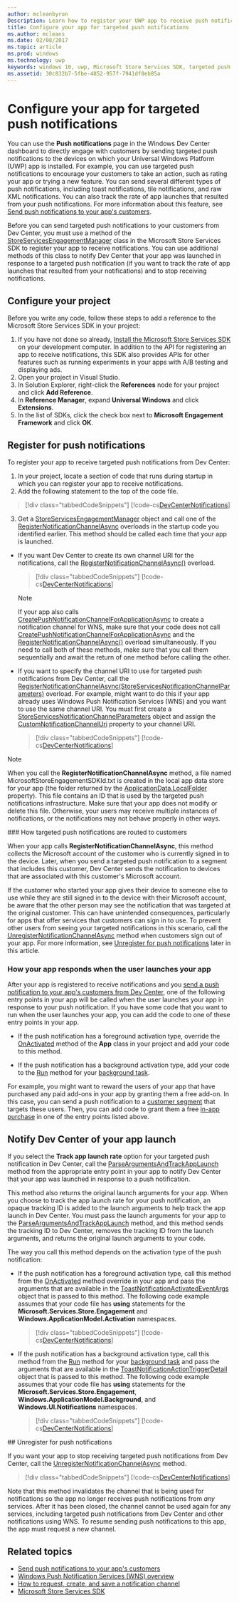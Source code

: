 ```yaml
---
author: mcleanbyron
Description: Learn how to register your UWP app to receive push notifications that you send from Windows Dev Center.
title: Configure your app for targeted push notifications
ms.author: mcleans
ms.date: 02/08/2017
ms.topic: article
ms.prod: windows
ms.technology: uwp
keywords: windows 10, uwp, Microsoft Store Services SDK, targeted push notifications, Dev Center
ms.assetid: 30c832b7-5fbe-4852-957f-7941df8eb85a
---
```


# Configure your app for targeted push notifications

You can use the **Push notifications** page in the Windows Dev Center dashboard to directly engage with customers by sending targeted push notifications to the devices on which your Universal Windows Platform (UWP) app is installed. For example, you can use targeted push notifications to encourage your customers to take an action, such as rating your app or trying a new feature. You can send several different types of push notifications, including toast notifications, tile notifications, and raw XML notifications. You can also track the rate of app launches that resulted from your push notifications. For more information about this feature, see [Send push notifications to your app's customers](../publish/send-push-notifications-to-your-apps-customers.md).

Before you can send targeted push notifications to your customers from Dev Center, you must use a method of the [StoreServicesEngagementManager](https://msdn.microsoft.com/library/windows/apps/microsoft.services.store.engagement.storeservicesengagementmanager.aspx) class in the Microsoft Store Services SDK to register your app to receive notifications. You can use additional methods of this class to notify Dev Center that your app was launched in response to a targeted push notification (if you want to track the rate of app launches that resulted from your notifications) and to stop receiving notifications.

## Configure your project

Before you write any code, follow these steps to add a reference to the Microsoft Store Services SDK in your project:

1. If you have not done so already, [Install the Microsoft Store Services SDK](microsoft-store-services-sdk.md#install-the-sdk) on your development computer. In addition to the API for registering an app to receive notifications, this SDK also provides APIs for other features such as running experiments in your apps with A/B testing and displaying ads.
2. Open your project in Visual Studio.
3. In Solution Explorer, right-click the **References** node for your project and click **Add Reference**.
4. In **Reference Manager**, expand **Universal Windows** and click **Extensions**.
5. In the list of SDKs, click the check box next to **Microsoft Engagement Framework** and click **OK**.

## Register for push notifications

To register your app to receive targeted push notifications from Dev Center:

1. In your project, locate a section of code that runs during startup in which you can register your app to receive notifications.
2. Add the following statement to the top of the code file.

  > [!div class="tabbedCodeSnippets"]
  [!code-cs[DevCenterNotifications](./code/StoreSDKSamples/cs/DevCenterNotifications.cs#EngagementNamespace)]

3. Get a [StoreServicesEngagementManager](https://msdn.microsoft.com/library/windows/apps/microsoft.services.store.engagement.storeservicesengagementmanager.aspx) object and call one of the [RegisterNotificationChannelAsync](https://msdn.microsoft.com/library/windows/apps/microsoft.services.store.engagement.storeservicesengagementmanager.registernotificationchannelasync.aspx) overloads in the startup code you identified earlier. This method should be called each time that your app is launched.

  * If you want Dev Center to create its own channel URI for the notifications, call the [RegisterNotificationChannelAsync()](https://msdn.microsoft.com/library/windows/apps/mt771190.aspx) overload.

    > [!div class="tabbedCodeSnippets"]
    [!code-cs[DevCenterNotifications](./code/StoreSDKSamples/cs/DevCenterNotifications.cs#RegisterNotificationChannelAsync1)]

    > [!NOTE]
    > If your app also calls [CreatePushNotificationChannelForApplicationAsync](https://msdn.microsoft.com/library/windows/apps/windows.networking.pushnotifications.pushnotificationchannelmanager.createpushnotificationchannelforapplicationasync.aspx) to create a notification channel for WNS, make sure that your code does not call [CreatePushNotificationChannelForApplicationAsync](https://msdn.microsoft.com/library/windows/apps/windows.networking.pushnotifications.pushnotificationchannelmanager.createpushnotificationchannelforapplicationasync.aspx) and the [RegisterNotificationChannelAsync()](https://msdn.microsoft.com/library/windows/apps/mt771190.aspx) overload simultaneously. If you need to call both of these methods, make sure that you call them sequentially and await the return of one method before calling the other.

  * If you want to specify the channel URI to use for targeted push notifications from Dev Center, call the [RegisterNotificationChannelAsync(StoreServicesNotificationChannelParameters)](https://msdn.microsoft.com/library/windows/apps/mt771191.aspx) overload. For example, might want to do this if your app already uses Windows Push Notification Services (WNS) and you want to use the same channel URI. You must first create a [StoreServicesNotificationChannelParameters](https://msdn.microsoft.com/en-us/library/windows/apps/microsoft.services.store.engagement.storeservicesnotificationchannelparameters.aspx) object and assign the [CustomNotificationChannelUri](https://msdn.microsoft.com/library/windows/apps/microsoft.services.store.engagement.storeservicesnotificationchannelparameters.customnotificationchanneluri.aspx) property to your channel URI.

    > [!div class="tabbedCodeSnippets"]
    [!code-cs[DevCenterNotifications](./code/StoreSDKSamples/cs/DevCenterNotifications.cs#RegisterNotificationChannelAsync2)]

> [!NOTE]
> When you call the **RegisterNotificationChannelAsync** method, a file named MicrosoftStoreEngagementSDKId.txt is created in the local app data store for your app (the folder returned by the [ApplicationData.LocalFolder](https://docs.microsoft.com/uwp/api/Windows.Storage.ApplicationData#Windows_Storage_ApplicationData_LocalFolder) property). This file contains an ID that is used by the targeted push notifications infrastructure. Make sure that your app does not modify or delete this file. Otherwise, your users may receive multiple instances of notifications, or the notifications may not behave properly in other ways.

<span id="notification-customers" />
### How targeted push notifications are routed to customers

When your app calls **RegisterNotificationChannelAsync**, this method collects the Microsoft account of the customer who is currently signed in to the device. Later, when you send a targeted push notification to a segment that includes this customer, Dev Center sends the notification to devices that are associated with this customer's Microsoft account.

If the customer who started your app gives their device to someone else to use while they are still signed in to the device with their Microsoft account, be aware that the other person may see the notification that was targeted at the original customer. This can have unintended consequences, particularly for apps that offer services that customers can sign in to use. To prevent other users from seeing your targeted notifications in this scenario, call the [UnregisterNotificationChannelAsync](https://msdn.microsoft.com/library/windows/apps/microsoft.services.store.engagement.storeservicesengagementmanager.unregisternotificationchannelasync) method when customers sign out of your app. For more information, see [Unregister for push notifications](#unregister) later in this article.

### How your app responds when the user launches your app

After your app is registered to receive notifications and you [send a push notification to your app's customers from Dev Center](../publish/send-push-notifications-to-your-apps-customers.md), one of the following entry points in your app will be called when the user launches your app in response to your push notification. If you have some code that you want to run when the user launches your app, you can add the code to one of these entry points in your app.

  * If the push notification has a foreground activation type, override the [OnActivated](https://msdn.microsoft.com/library/windows/apps/windows.ui.xaml.application.onactivated.aspx) method of the **App** class in your project and add your code to this method.

  * If the push notification has a background activation type, add your code to the [Run](https://msdn.microsoft.com/library/windows/apps/windows.applicationmodel.background.ibackgroundtask.run.aspx) method for your [background task](../launch-resume/support-your-app-with-background-tasks.md).

For example, you might want to reward the users of your app that have purchased any paid add-ons in your app by granting them a free add-on. In this case, you can send a push notification to a [customer segment](../publish/create-customer-segments.md) that targets these users. Then, you can add code to grant them a free [in-app purchase](in-app-purchases-and-trials.md) in one of the entry points listed above.

## Notify Dev Center of your app launch

If you select the **Track app launch rate** option for your targeted push notification in Dev Center, call the [ParseArgumentsAndTrackAppLaunch](https://msdn.microsoft.com/library/windows/apps/microsoft.services.store.engagement.storeservicesengagementmanager.parseargumentsandtrackapplaunch.aspx) method from the appropriate entry point in your app to notify Dev Center that your app was launched in response to a push notification.

This method also returns the original launch arguments for your app. When you choose to track the app launch rate for your push notification, an opaque tracking ID is added to the launch arguments to help track the app launch in Dev Center. You must pass the launch arguments for your app to the [ParseArgumentsAndTrackAppLaunch](https://msdn.microsoft.com/library/windows/apps/microsoft.services.store.engagement.storeservicesengagementmanager.parseargumentsandtrackapplaunch.aspx) method, and this method sends the tracking ID to Dev Center, removes the tracking ID from the launch arguments, and returns the original launch arguments to your code.

The way you call this method depends on the activation type of the push notification:

* If the push notification has a foreground activation type, call this method from the [OnActivated](https://msdn.microsoft.com/library/windows/apps/windows.ui.xaml.application.onactivated.aspx) method override in your app and pass the arguments that are available in the [ToastNotificationActivatedEventArgs](https://msdn.microsoft.com/library/windows/apps/windows.applicationmodel.activation.toastnotificationactivatedeventargs.aspx) object that is passed to this method. The following code example assumes that your code file has **using** statements for the **Microsoft.Services.Store.Engagement** and  **Windows.ApplicationModel.Activation** namespaces.

  > [!div class="tabbedCodeSnippets"]
  [!code-cs[DevCenterNotifications](./code/StoreSDKSamples/cs/App.xaml.cs#OnActivated)]

* If the push notification has a background activation type, call this method from the [Run](https://msdn.microsoft.com/library/windows/apps/windows.applicationmodel.background.ibackgroundtask.run.aspx) method for your [background task](../launch-resume/support-your-app-with-background-tasks.md) and pass the arguments that are available in the [ToastNotificationActionTriggerDetail](https://msdn.microsoft.com/library/windows/apps/windows.ui.notifications.toastnotificationactiontriggerdetail.aspx) object that is passed to this method. The following code example assumes that your code file has **using** statements for the **Microsoft.Services.Store.Engagement**, **Windows.ApplicationModel.Background**, and **Windows.UI.Notifications** namespaces.

  > [!div class="tabbedCodeSnippets"]
  [!code-cs[DevCenterNotifications](./code/StoreSDKSamples/cs/DevCenterNotifications.cs#Run)]

<span id="unregister" />
## Unregister for push notifications

If you want your app to stop receiving targeted push notifications from Dev Center, call the [UnregisterNotificationChannelAsync](https://msdn.microsoft.com/library/windows/apps/microsoft.services.store.engagement.storeservicesengagementmanager.unregisternotificationchannelasync) method.

> [!div class="tabbedCodeSnippets"]
[!code-cs[DevCenterNotifications](./code/StoreSDKSamples/cs/DevCenterNotifications.cs#UnregisterNotificationChannelAsync)]

Note that this method invalidates the channel that is being used for notifications so the app no longer receives push notifications from *any* services. After it has been closed, the channel cannot be used again for any services, including targeted push notifications from Dev Center and other notifications using WNS. To resume sending push notifications to this app, the app must request a new channel.

## Related topics

* [Send push notifications to your app's customers](../publish/send-push-notifications-to-your-apps-customers.md)
* [Windows Push Notification Services (WNS) overview](https://msdn.microsoft.com/windows/uwp/controls-and-patterns/tiles-and-notifications-windows-push-notification-services--wns--overview)
* [How to request, create, and save a notification channel](https://msdn.microsoft.com/library/windows/apps/xaml/hh868221)
* [Microsoft Store Services SDK](https://msdn.microsoft.com/windows/uwp/monetize/microsoft-store-services-sdk)
